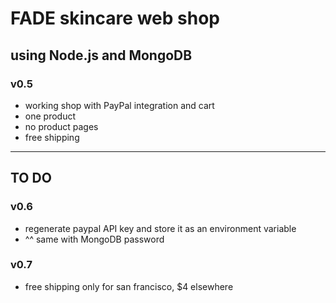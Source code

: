 # FADE skincare web shop
## using Node.js and MongoDB

### v0.5
- working shop with PayPal integration and cart
- one product
- no product pages
- free shipping

---------
## TO DO

### v0.6
- regenerate paypal API key and store it as an environment variable
- ^^ same with MongoDB password

### v0.7
- free shipping only for san francisco, $4 elsewhere
